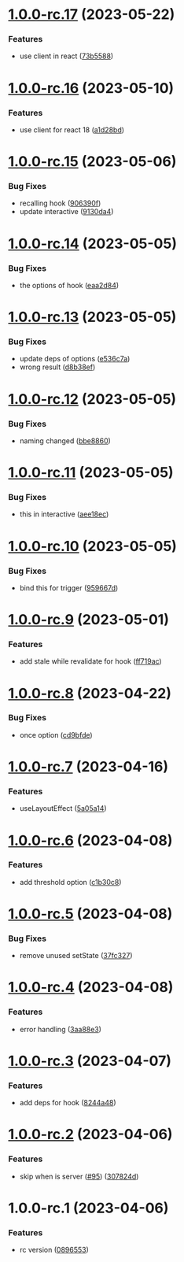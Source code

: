 # [1.0.0-rc.17](https://github.com/jyunhanlin/react-until-interactive/compare/v1.0.0-rc.16...v1.0.0-rc.17) (2023-05-22)


### Features

* use client in react ([73b5588](https://github.com/jyunhanlin/react-until-interactive/commit/73b5588b96258f82477f0f7808927f681d15b023))

# [1.0.0-rc.16](https://github.com/jyunhanlin/react-until-interactive/compare/v1.0.0-rc.15...v1.0.0-rc.16) (2023-05-10)


### Features

* use client for react 18 ([a1d28bd](https://github.com/jyunhanlin/react-until-interactive/commit/a1d28bd1fbe3bb6fd9a8e67dab0a47f883236303))

# [1.0.0-rc.15](https://github.com/jyunhanlin/react-until-interactive/compare/v1.0.0-rc.14...v1.0.0-rc.15) (2023-05-06)


### Bug Fixes

* recalling hook ([906390f](https://github.com/jyunhanlin/react-until-interactive/commit/906390f9238ba96a03056805e98ab3ea6134e2a9))
* update interactive ([9130da4](https://github.com/jyunhanlin/react-until-interactive/commit/9130da45bfc8109936b9f477bf6fdfa0747d4ab8))

# [1.0.0-rc.14](https://github.com/jyunhanlin/react-until-interactive/compare/v1.0.0-rc.13...v1.0.0-rc.14) (2023-05-05)


### Bug Fixes

* the options of hook ([eaa2d84](https://github.com/jyunhanlin/react-until-interactive/commit/eaa2d84c64881eee5e18dca17174b44d99e61fee))

# [1.0.0-rc.13](https://github.com/jyunhanlin/react-until-interactive/compare/v1.0.0-rc.12...v1.0.0-rc.13) (2023-05-05)


### Bug Fixes

* update deps of options ([e536c7a](https://github.com/jyunhanlin/react-until-interactive/commit/e536c7a01b81f867ea7367d0e4295854758b5860))
* wrong result ([d8b38ef](https://github.com/jyunhanlin/react-until-interactive/commit/d8b38ef47ba361fe44fec4d386a2c921c8b0eed5))

# [1.0.0-rc.12](https://github.com/jyunhanlin/react-until-interactive/compare/v1.0.0-rc.11...v1.0.0-rc.12) (2023-05-05)


### Bug Fixes

* naming changed ([bbe8860](https://github.com/jyunhanlin/react-until-interactive/commit/bbe88609288d863db48c9316d0350bcd5d449912))

# [1.0.0-rc.11](https://github.com/jyunhanlin/react-until-interactive/compare/v1.0.0-rc.10...v1.0.0-rc.11) (2023-05-05)


### Bug Fixes

* this in interactive ([aee18ec](https://github.com/jyunhanlin/react-until-interactive/commit/aee18ec3b2c42b0f8f2cfb9b4477607558be980f))

# [1.0.0-rc.10](https://github.com/jyunhanlin/react-until-interactive/compare/v1.0.0-rc.9...v1.0.0-rc.10) (2023-05-05)


### Bug Fixes

* bind this for trigger ([959667d](https://github.com/jyunhanlin/react-until-interactive/commit/959667d3fb975b0a6976234525a37e619c9a3248))

# [1.0.0-rc.9](https://github.com/jyunhanlin/react-until-interactive/compare/v1.0.0-rc.8...v1.0.0-rc.9) (2023-05-01)


### Features

* add stale while revalidate for hook ([ff719ac](https://github.com/jyunhanlin/react-until-interactive/commit/ff719acb3ababa7bd62da1107fd4d319dd3b2db1))

# [1.0.0-rc.8](https://github.com/jyunhanlin/react-until-interactive/compare/v1.0.0-rc.7...v1.0.0-rc.8) (2023-04-22)


### Bug Fixes

* once option ([cd9bfde](https://github.com/jyunhanlin/react-until-interactive/commit/cd9bfdedfd8303bf707ea7c2a77993754c137631))

# [1.0.0-rc.7](https://github.com/jyunhanlin/react-until-interactive/compare/v1.0.0-rc.6...v1.0.0-rc.7) (2023-04-16)


### Features

* useLayoutEffect ([5a05a14](https://github.com/jyunhanlin/react-until-interactive/commit/5a05a1490b0dab13a3b81f48ceb0dfce2bd69ed1))

# [1.0.0-rc.6](https://github.com/jyunhanlin/react-until-interactive/compare/v1.0.0-rc.5...v1.0.0-rc.6) (2023-04-08)


### Features

* add threshold option ([c1b30c8](https://github.com/jyunhanlin/react-until-interactive/commit/c1b30c8dabb6fce8ddc9d7923ccdf61aa53d4446))

# [1.0.0-rc.5](https://github.com/jyunhanlin/react-until-interactive/compare/v1.0.0-rc.4...v1.0.0-rc.5) (2023-04-08)


### Bug Fixes

* remove unused setState ([37fc327](https://github.com/jyunhanlin/react-until-interactive/commit/37fc327d2e2e0ac2dedbd25442637207e085038a))

# [1.0.0-rc.4](https://github.com/jyunhanlin/react-until-interactive/compare/v1.0.0-rc.3...v1.0.0-rc.4) (2023-04-08)


### Features

* error handling ([3aa88e3](https://github.com/jyunhanlin/react-until-interactive/commit/3aa88e3c1e1d6f065f2d786a5e03e59ef9cccdc8))

# [1.0.0-rc.3](https://github.com/jyunhanlin/react-until-interactive/compare/v1.0.0-rc.2...v1.0.0-rc.3) (2023-04-07)


### Features

* add deps for hook ([8244a48](https://github.com/jyunhanlin/react-until-interactive/commit/8244a481cefa0bf32e55720f9beb55bba7f2ce61))

# [1.0.0-rc.2](https://github.com/jyunhanlin/react-until-interactive/compare/v1.0.0-rc.1...v1.0.0-rc.2) (2023-04-06)


### Features

* skip when is server ([#95](https://github.com/jyunhanlin/react-until-interactive/issues/95)) ([307824d](https://github.com/jyunhanlin/react-until-interactive/commit/307824dde6b9edf6e73c46c8944dc95d03eb647e))

# 1.0.0-rc.1 (2023-04-06)


### Features

* rc version ([0896553](https://github.com/jyunhanlin/react-until-interactive/commit/089655322120baa27d279c158fd0fc65a3f5c6ad))
